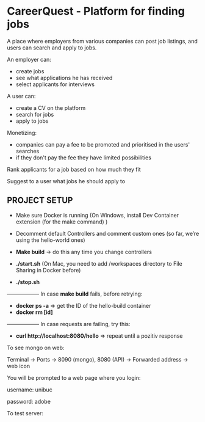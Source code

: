 # CareerQuest - Platform for finding jobs
A place where employers from various companies can post job listings, and users can search and apply to jobs.

An employer can:
 - create jobs
 - see what applications he has received
 - select applicants for interviews

A user can:
 - create a CV on the platform
 - search for jobs
 - apply to jobs

Monetizing:
 - companies can pay a fee to be promoted and prioritised in the users' searches
 - if they don't pay the fee they have limited possibilities

Rank applicants for a job based on how much they fit

Suggest to a user what jobs he should apply to



## PROJECT SETUP 

 - Make sure Docker is running (On Windows, install Dev Container extension (for the make command) )
 - Decomment default Controllers and comment custom ones (so far, we’re using the hello-world ones)

 - **Make build** -> do this any time you change controllers
 - **./start.sh** (On Mac, you need to add /workspaces directory to File Sharing in Docker before)
 - **./stop.sh**

——————
In case **make build** fails, before retrying:
 - **docker ps -a** => get the ID of the hello-build container
 - **docker rm [id]**
   
——————
In case requests are failing, try this:
 - **curl http://localhost:8080/hello** => repeat until a pozitiv response

To see mongo on web:

Terminal -> Ports -> 8090 (mongo), 8080 (API)  -> Forwarded address -> web icon

You will be prompted to a web page where you login:

username: unibuc

password: adobe

To test server:
